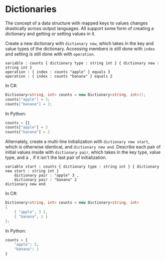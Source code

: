 # Dictionaries

The concept of a data structure with mapped keys to values changes drastically across output languages.
All support some form of creating a dictionary and getting or setting values in it.

Create a new dictionary with `dictionary new`, which takes in the key and value types of the dictionary.
Accessing members is still done with `index` and setting is still done with with `operation`.

```gls
variable : counts { dictionary type : string int } { dictionary new : string int }
operation : { index : counts "apple" } equals 3
operation : { index : counts "banana" } equals 2
```

In C#:

```csharp
Dictionary<string, int> counts = new Dictionary<string, int>();
counts["apple"] = 3;
counts["banana"] = 2;
```

In Python:

```python
counts = {}
counts["apple"] = 3
counts["banana"] = 2
```

Alternately, create a multi-line initialization with `dictionary new start`, which is otherwise identical, and `dictionary new end`.
Describe each pair of initial values inside with `dictionary pair`, which takes in the key type, value type, and a `,` if it isn't the last pair of initialization.

```gls
variable start : counts { dictionary type : string int } { dictionary new start : string int }
    dictionary pair : "apple" 3 ,
    dictionary pair : "banana" 2
dictionary new end
```

In C#:

```csharp
Dictionary<string, int> counts = new Dictionary<string, int>
{
    { "apple", 3 },
    { "banana", 2 }
};
```

In Python:

```python
counts = {
    "apple": 3,
    "banana": 2
}
```
